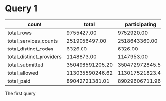 # Query 1

|count                   |total          |participating  |nonparticipating|
|------------------------|---------------|---------------|----------------|
|total_rows              |9755427.00     |9752920.00     |2507.00         |
|total_services_counts   |2519056497.00  |2518643360.00  |413137.00       |
|total_distinct_codes    |6326.00        |6326.00        |254.00          |
|total_distinct_providers|1148873.00     |1147953.00     |1500.00         |
|total_submitted         |350498591205.20|350472972845.55|25618359.65     |
|total_allowed           |113035590246.62|113017521823.43|18068423.19     |
|total_paid              |89042721381.01 |89029606711.96 |13114669.05     |

The first query 
